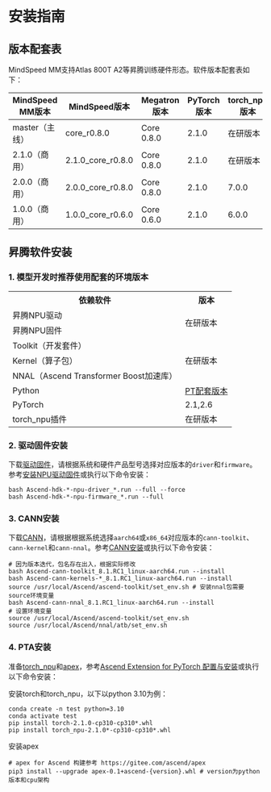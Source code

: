 # 安装指南

## 版本配套表

MindSpeed MM支持Atlas 800T A2等昇腾训练硬件形态。软件版本配套表如下：

|MindSpeed MM版本 | MindSpeed版本             | Megatron版本      | PyTorch版本   | torch_npu版本 | CANN版本  | Python版本                               |
|--------------|-------------------------|-----------------|------------- |-------------|---------|----------------------------------------|
|master（主线） | core_r0.8.0           | Core 0.8.0      |   2.1.0 | 在研版本        | 在研版本    | Python3.8, Python3.10|
|2.1.0（商用） | 2.1.0_core_r0.8.0         | Core 0.8.0      |   2.1.0     | 在研版本       | 在研版本    | Python3.8, Python3.10|
|2.0.0（商用） | 2.0.0_core_r0.8.0         | Core 0.8.0      |   2.1.0     | 7.0.0       | 8.1.RC1    | Python3.8, Python3.10|
|1.0.0（商用） | 1.0.0_core_r0.6.0         | Core 0.6.0      |   2.1.0     | 6.0.0       | 8.0.0    | Python3.8, Python3.10 |

## 昇腾软件安装

### 1. 模型开发时推荐使用配套的环境版本

<table>
  <tr>
    <th>依赖软件</th>
    <th>版本</th>
  </tr>
  <tr>
    <td>昇腾NPU驱动</td>
    <td rowspan="2">在研版本</td>
  <tr>
    <td>昇腾NPU固件</td>
  </tr>
  <tr>
    <td>Toolkit（开发套件）</td>
      <td rowspan="3">在研版本</td>
  </tr>
  <tr>
    <td>Kernel（算子包）</td>
  </tr>
  <tr>
    <td>NNAL（Ascend Transformer Boost加速库）</td>
  </tr>
  <tr>
  </tr>
  <tr>
    <td>Python</td>
    <td><a href="https://gitee.com/ascend/pytorch#pytorch%E4%B8%8Epython%E7%89%88%E6%9C%AC%E9%85%8D%E5%A5%97%E8%A1%A8">PT配套版本</a></td>
  </tr>
  <tr>
    <td>PyTorch</td>
    <td>2.1,2.6</td>
  </tr>
  <tr>
    <td>torch_npu插件</td>
    <td>在研版本</td>
  </tr>
</table>

### 2. 驱动固件安装

下载[驱动固件](https://www.hiascend.com/hardware/firmware-drivers/community?product=4&model=26&cann=8.0.RC3.beta1&driver=1.0.27.alpha)，请根据系统和硬件产品型号选择对应版本的`driver`和`firmware`。参考[安装NPU驱动固件](https://www.hiascend.com/document/detail/zh/canncommercial/81RC1/softwareinst/instg/instg_0003.html?Mode=PmIns&OS=Ubuntu&Software=cannToolKit)或执行以下命令安装：

```shell
bash Ascend-hdk-*-npu-driver_*.run --full --force
bash Ascend-hdk-*-npu-firmware_*.run --full
```

### 3. CANN安装

下载[CANN](https://www.hiascend.com/developer/download/community/result?module=cann)，请根据根据系统选择`aarch64`或`x86_64`对应版本的`cann-toolkit`、`cann-kernel`和`cann-nnal`。参考[CANN安装](https://www.hiascend.com/document/detail/zh/canncommercial/81RC1/softwareinst/instg/instg_0003.html)或执行以下命令安装：

```shell
# 因为版本迭代，包名存在出入，根据实际修改
bash Ascend-cann-toolkit_8.1.RC1_linux-aarch64.run --install
bash Ascend-cann-kernels-*_8.1.RC1_linux-aarch64.run --install
source /usr/local/Ascend/ascend-toolkit/set_env.sh # 安装nnal包需要source环境变量
bash Ascend-cann-nnal_8.1.RC1_linux-aarch64.run --install
# 设置环境变量
source /usr/local/Ascend/ascend-toolkit/set_env.sh
source /usr/local/Ascend/nnal/atb/set_env.sh
```

### 4. PTA安装

准备[torch_npu](https://www.hiascend.com/developer/download/community/result?module=pt)和[apex](https://gitee.com/ascend/apex)，参考[Ascend Extension for PyTorch 配置与安装](https://www.hiascend.com/document/detail/zh/Pytorch/700/configandinstg/instg/insg_0004.html)或执行以下命令安装：

安装torch和torch_npu，以下以python 3.10为例：

```shell
conda create -n test python=3.10
conda activate test
pip install torch-2.1.0-cp310-cp310*.whl 
pip install torch_npu-2.1.0*-cp310-cp310*.whl
```

安装apex

```shell
# apex for Ascend 构建参考 https://gitee.com/ascend/apex
pip3 install --upgrade apex-0.1+ascend-{version}.whl # version为python版本和cpu架构
```
